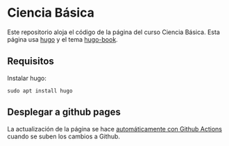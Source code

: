 # Ciencia Básica

Este repositorio aloja el código de la página del curso Ciencia Básica. Esta página usa [hugo](https://gohugo.io/) y el tema [hugo-book](https://github.com/alex-shpak/hugo-book).

## Requisitos

Instalar hugo:

``` 
sudo apt install hugo
```


## Desplegar a github pages

La actualización de la página se hace [automáticamente con Github Actions](https://gohugo.io/hosting-and-deployment/hosting-on-github/) cuando se suben los cambios a Github.
